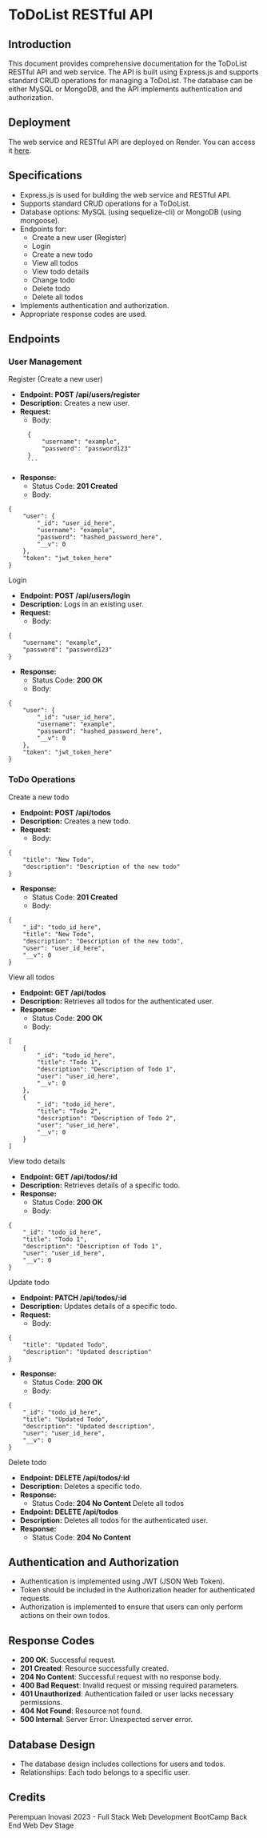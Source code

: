 # ToDoList RESTful API

## Introduction
This document provides comprehensive documentation for the ToDoList RESTful API and web service. The API is built using Express.js and supports standard CRUD operations for managing a ToDoList. The database can be either MySQL or MongoDB, and the API implements authentication and authorization.

## Deployment
The web service and RESTful API are deployed on Render. You can access it [here](https://todolist-rest-api.onrender.com).

## Specifications
* Express.js is used for building the web service and RESTful API.
* Supports standard CRUD operations for a ToDoList.
* Database options: MySQL (using sequelize-cli) or MongoDB (using mongoose).
* Endpoints for:
    * Create a new user (Register)
    * Login
    * Create a new todo
    * View all todos
    * View todo details
    * Change todo
    * Delete todo
    * Delete all todos
* Implements authentication and authorization.
* Appropriate response codes are used.

## Endpoints
### User Management
Register (Create a new user)
* **Endpoint: POST /api/users/register**
* **Description:** Creates a new user.
* **Request:**
    * Body:
    ```
      {
          "username": "example",
          "password": "password123"
      }
      ```
* **Response:**
    * Status Code: **201 Created**
    * Body:
```
{
    "user": {
        "_id": "user_id_here",
        "username": "example",
        "password": "hashed_password_here",
        "__v": 0
    },
    "token": "jwt_token_here"
}
```
Login
* **Endpoint: POST /api/users/login**
* **Description:** Logs in an existing user.
* **Request:**
    * Body:
```
{
    "username": "example",
    "password": "password123"
}
```
* **Response:**
    * Status Code: **200 OK**
    * Body:
```
{
    "user": {
        "_id": "user_id_here",
        "username": "example",
        "password": "hashed_password_here",
        "__v": 0
    },
    "token": "jwt_token_here"
}
```
### ToDo Operations
Create a new todo
* **Endpoint: POST /api/todos**
* **Description:** Creates a new todo.
* **Request:**
    * Body:
```
{
    "title": "New Todo",
    "description": "Description of the new todo"
}
```
* **Response:**
    * Status Code: **201 Created**
    * Body:
```
{
    "_id": "todo_id_here",
    "title": "New Todo",
    "description": "Description of the new todo",
    "user": "user_id_here",
    "__v": 0
}
```
View all todos
* **Endpoint: GET /api/todos**
* **Description:** Retrieves all todos for the authenticated user.
* **Response:**
    * Status Code: **200 OK**
    * Body:
```
[
    {
        "_id": "todo_id_here",
        "title": "Todo 1",
        "description": "Description of Todo 1",
        "user": "user_id_here",
        "__v": 0
    },
    {
        "_id": "todo_id_here",
        "title": "Todo 2",
        "description": "Description of Todo 2",
        "user": "user_id_here",
        "__v": 0
    }
]
```
View todo details
* **Endpoint: GET /api/todos/:id**
* **Description:** Retrieves details of a specific todo.
* **Response:**
    * Status Code: **200 OK**
    * Body:
```
{
    "_id": "todo_id_here",
    "title": "Todo 1",
    "description": "Description of Todo 1",
    "user": "user_id_here",
    "__v": 0
}
```
Update todo
* **Endpoint: PATCH /api/todos/:id**
* **Description:** Updates details of a specific todo.
* **Request:**
    * Body:
```
{
    "title": "Updated Todo",
    "description": "Updated description"
}
```
* **Response:**
    * Status Code: **200 OK**
    * Body:
```
{
    "_id": "todo_id_here",
    "title": "Updated Todo",
    "description": "Updated description",
    "user": "user_id_here",
    "__v": 0
}
```
Delete todo
* **Endpoint: DELETE /api/todos/:id**
* **Description:** Deletes a specific todo.
* **Response:**
    * Status Code: **204 No Content**
Delete all todos
* **Endpoint: DELETE /api/todos**
* **Description:** Deletes all todos for the authenticated user.
* **Response:**
    * Status Code: **204 No Content**

## Authentication and Authorization
* Authentication is implemented using JWT (JSON Web Token).
* Token should be included in the Authorization header for authenticated requests.
* Authorization is implemented to ensure that users can only perform actions on their own todos.

## Response Codes
* **200 OK**: Successful request.
* **201 Created**: Resource successfully created.
* **204 No Content**: Successful request with no response body.
* **400 Bad Request**: Invalid request or missing required parameters.
* **401 Unauthorized**: Authentication failed or user lacks necessary permissions.
* **404 Not Found**: Resource not found.
* **500 Internal**: Server Error: Unexpected server error.

## Database Design
* The database design includes collections for users and todos.
* Relationships: Each todo belongs to a specific user.

## Credits
Perempuan Inovasi 2023 - Full Stack Web Development BootCamp Back End Web Dev Stage
